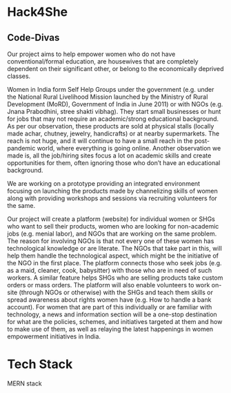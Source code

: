 # Hack4She
## Code-Divas
Our project aims to help empower women who do not have conventional/formal education, are housewives that are completely dependent on their significant other, or belong to the economically deprived classes. 


Women in India form Self Help Groups under the government (e.g. under the National Rural Livelihood Mission launched by the Ministry of Rural Development (MoRD), Government of India in June 2011) or with NGOs (e.g. Jnana Prabodhini, stree shakti vibhag). They start small businesses or hunt for jobs that may not require an academic/strong educational background. As per our observation, these products are sold at physical stalls (locally made achar, chutney, jewelry, handicrafts) or at nearby supermarkets. The reach is not huge, and it will continue to have a small reach in the post-pandemic world, where everything is going online. Another observation we made is, all the job/hiring sites focus a lot on academic skills and create opportunities for them, often ignoring those who don’t have an educational background.


We are working on a prototype providing an integrated environment focusing on launching the products made by channelizing skills of women along with providing workshops and sessions via recruiting volunteers for the same. 


Our project will create a platform (website) for individual women or SHGs who want to sell their products, women who are looking for non-academic jobs (e.g. menial labor), and NGOs that are working on the same problem. The reason for involving NGOs is that not every one of these women has technological knowledge or are literate. The NGOs that take part in this, will help them handle the technological aspect, which might be the initiative of the NGO in the first place. The platform connects those who seek jobs (e.g. as a maid, cleaner, cook, babysitter) with those who are in need of such workers. A similar feature helps SHGs who are selling products take custom orders or mass orders. The platform will also enable volunteers to work on-site (through NGOs or otherwise) with the SHGs and teach them skills or spread awareness about rights women have (e.g. How to handle a bank account). For women that are part of this individually or are familiar with technology, a news and information section will be a one-stop destination for what are the policies, schemes, and initiatives targeted at them and how to make use of them, as well as relaying the latest happenings in women empowerment initiatives in India.


# Tech Stack
MERN stack
